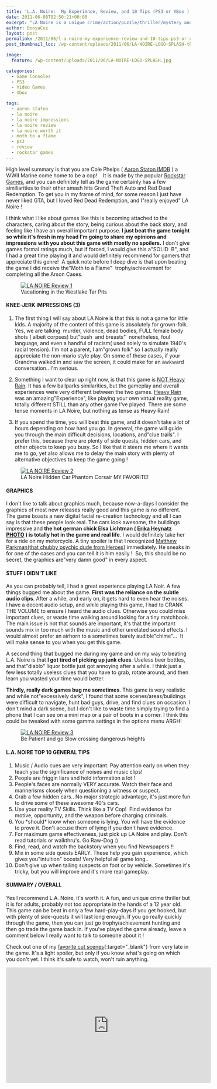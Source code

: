 ```yaml
---
title: 'L.A. Noire:  My Experience, Review, and 10 Tips (PS3 or XBox )'
date: 2011-06-08T02:50:21+00:00
excerpt: "LA Noire is a unique crime/action/puzzle/thriller/mystery and adventure game mixed all into one and based ( very accurately ) in 1940's Los Angeles."
author: BooyaCuz
layout: post
permalink: /2011/06/l-a-noire-my-experience-review-and-10-tips-ps3-or-xbox.html
post_thumbnail_loc: /wp-content/uploads/2011/06/LA-NOIRE-LOGO-SPLASH-thumb.jpg

image:
  feature: /wp-content/uploads/2011/06/LA-NOIRE-LOGO-SPLASH.jpg

categories:
  - Game Consoles
  - PS3
  - Video Games
  - Xbox

tags:
  - aaron staton
  - la noire
  - la noire impressions
  - la noire review
  - la noire worth it
  - moth to a flame
  - ps3
  - review
  - rockstar games
---
```

High level summary is that you are Cole Phelps ( <a title="Aaron Staton Star of LA Noire IMDB" href="http://www.imdb.com/name/nm1837590/" target="_blank">Aaron Staton IMDB</a> ) a WWII Marine come home to be a cop!    It is made by the popular <a title="Rockstar Games Website" href="http://www.rockstargames.com/games" target="_blank">Rockstar Games</a>, and you can definitely tell as the game certainly has a few similiarities to their other smash hits Grand Theft Auto and Red Dead Redemption. To get you in my frame of mind, for some reason I just have never liked GTA, but I loved Red Dead Redemption, and I"really enjoyed" LA Noire !

I think what I like about games like this is becoming attached to the characters, caring about the story, being curious about the back story, and feeling like I have an overall important purpose. **I just beat the game tonight so while it's fresh in my head I'm going to share my opinions and impressions with you about this game with mostly no spoilers.** I don't give games formal ratings much, but if forced, I would give this a"SOLID  B", and I had a great time playing it and would definitely recommend for gamers that appreciate this genre!  A quick note before I deep dive is that upon beating the game I did receive the"Moth to a Flame"  trophy/achievement for completing all the Arson Cases.
<figure>
	<a href="{{ site.cdn-url }}/wp-content/uploads/2011/06/LA-NOIRE-Westlake-Tar-Pits-Vacation-Photo.jpg">
    <img src="{{ site.cdn-url }}/wp-content/uploads/2011/06/LA-NOIRE-Westlake-Tar-Pits-Vacation-Photo-640.jpg" 
         alt="LA NOIRE Review 1" title="Vacationing in the Westlake Tar Pits"></a>
	<figcaption>Vacationing in the Westlake Tar Pits</figcaption>
</figure>

#### KNEE-JERK IMPRESSIONS (3)  
1. The first thing I will say about LA Noire is that this is not a game for little kids. A majority of the content of this game is absolutely for grown-folk. Yes, we are talking  murder, violence, dead bodies, FULL female body shots ( albeit corpses) but"bush  and breasts"  nonetheless, foul language, and even a handful of racism( used solely to simulate 1940's racial tension). I'm not a parent, I am"grown folk" so I actually really appreciate the non-mario style play. On some of these cases, if your Grandma walked in and saw the screen, it could make for an awkward conversation.. I'm serious.

2. Something I want to clear up right now, is that this game is <a title="Our take on Heavy Rain ( ps3 Move )" href="/2010/09/ps3-move-heavy-rain-detailed-hands-on.html" target="_blank">NOT Heavy Rain</a>. It has a few ballparks similarities, but the gameplay and overall experiences were very different between the two games. <a title="Heavy Rain Clips and Move Experience" href="/2010/09/ps3-move-heavy-rain-detailed-hands-on.html" target="_blank">Heavy Rain</a> was an amazing"Experience", like playing your own virtual reality game, totally different STILL than any other game I've played. There are some tense moments in LA Noire, but nothing as tense as Heavy Rain!

3. If you spend the time, you will beat this game, and it doesn't take a lot of hours depending on how hard you go. In general, the game will guide you through the main difficult decisions, locations, and"clue trails". I prefer this, because there are plenty of side quests, hidden cars, and other objects to keep you busy. So I like that it steers me where it wants me to go, yet also allows me to delay the main story with plenty of alternative objectives to keep the game going !
<figure>
	<a href="{{ site.cdn-url }}/wp-content/uploads/2011/06/LA-NOIRE-PHANTOM-CORSAIR-HIDDEN-CAR-MY-FAVORITE.jpg">
    <img src="{{ site.cdn-url }}/wp-content/uploads/2011/06/LA-NOIRE-PHANTOM-CORSAIR-HIDDEN-CAR-MY-FAVORITE-640.jpg" 
         alt="LA NOIRE Review 2" title="LA Noire Hidden Car Phantom Corsair MY FAVORITE!"></a>
	<figcaption>LA Noire Hidden Car Phantom Corsair MY FAVORITE!</figcaption>
</figure>

#### GRAPHICS

I don't like to talk about graphics much, because now-a-days I consider the graphics of most new releases really good and this game is no different. The game boasts a new digital facial re-creation technology and all I can say is that these people look real. The cars look awesome, the buildings impressive and **the hot german chick Elsa Lichtman ( <a title="Erika Haynatz Hot German Chick Website" href="http://erika.com.au/photos-gallery.cfm?g=Behind_the_scenes" target="_blank">Erika Heynatz PHOTO</a> ) is totally hot in the game and real life**. I would definitely take her for a ride on my motorcycle. A tiny spoiler is that I recognized <a title="Psychic Dude from Heroes" href="http://www.imdb.com/character/ch0015548/mediaindex" target="_blank">Matthew Parkman(that chubby psychic dude from Heroes</a>) immediately. He sneaks in for one of the cases and you can tell it is him easily !  So, this should be no secret, the graphics are"very damn good" in every aspect.

#### STUFF I DIDN'T LIKE

As you can probably tell, I had a great experience playing LA Noir. A few things bugged me about the game. **First was the reliance on the subtle audio clips**. After a while, and early on, it gets hard to even hear the noises. I have a decent audio setup, and while playing this game, I had to CRANK THE VOLUME to ensure I heard the audio clues. Otherwise you could miss important clues, or waste time walking around looking for a tiny matchbook. The main issue is not that sounds are important, it's that the important sounds mix in too much with the music and other unrelated sound effects. I would almost prefer an airhorn to a sometimes barely audible"chime"&#8230;  It will make sense to you when you get this game.

A second thing that bugged me during my game and on my way to beating L.A. Noire is that **I got tired of picking up junk clues**. Useless beer bottles, and that"diablo" liquor bottle just got annoying after a while. I think just a few less totally useless clues that you have to grab, rotate around, and then learn you wasted your time would better.

**Thirdly, really dark games bug me sometimes**. This game is very realistic and while not"excessively dark", I found that some scenes/areas/buildings were difficult to navigate, hunt bad guys, drive, and find clues on occasion. I don't mind a dark scene, but I don't like to waste time simply trying to find a phone that I can see on a mini map or a pair of boots in a corner. I think this could be tweaked with some gamma settings in the options menu ARGH!
<figure>
	<a href="{{ site.cdn-url }}/wp-content/uploads/2011/06/LA-NOIRE-Action-Sample-Almost-Fell-off-Beam.jpg">
    <img src="{{ site.cdn-url }}/wp-content/uploads/2011/06/LA-NOIRE-Action-Sample-Almost-Fell-off-Beam-640.jpg" 
         alt="LA NOIRE Review 3" title="Be Patient and go Slow crossing dangerous heights"></a>
	<figcaption>Be Patient and go Slow crossing dangerous heights</figcaption>
</figure>

#### L.A. NOIRE TOP 10 GENERAL TIPS

1. Music / Audio cues are very important. Pay attention early on when they teach you the significance of noises and music clips!
2. People are friggin liars and hold information a lot !
3. People's faces are normally VERY accurate. Watch their face and mannerisms closely when questioning a witness or suspect.
4. Grab a few hidden cars.. No major strategic advantage, it's just more fun to drive some of these awesome 40's cars.
5. Use your reality TV Skills. Think like a TV Cop!  Find evidence for motive, opportunity, and the weapon before charging criminals.
6. You \*should\* know when someone is lying. You will have the evidence to prove it. Don't accuse them of lying if you don't have evidence.
7. For maximum game effectiveness, just pick up LA Noire and play. Don't read tutorials or walkthru's. Go Raw-Dog :)
8. Find, read, and watch the backstory when you find Newspapers !!
9. Mix in some side quests EARLY. These help you gain experience, which gives you"intuition" boosts! Very helpful all game long..
10. Don't give up when tailing suspects on foot or by vehicle. Sometimes it's tricky, but you will improve and it's more real gameplay.

#### SUMMARY / OVERALL

Yes I recommend L.A. Noire, it's worth it. A fun, and unique crime thriller but it is for adults, probably not too appropriate in the hands of a 12 year old. This game can be beat in only a few hard-play-days if you get hooked, but with plenty of side-quests it will last long enough. If you go really quickly through the game, then you can just go trophy/achievement hunting and then go trade the game back in. If you've played the game already, leave a comment below I really want to talk to someone about it !

Check out one of my [favorite cut scenes](https://www.youtube.com/watch?v=GFrwANKvl1U){:target="_blank"} from very late in the game. It's a light spoiler, but only if you know what's going on which you don't yet. I think it's safe to watch, won't ruin anything.
<iframe width="560" height="315" src="https://www.youtube.com/embed/GFrwANKvl1U" frameborder="0" allowfullscreen></iframe>